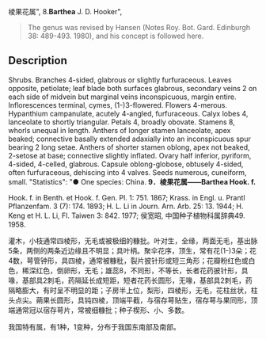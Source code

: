棱果花属",
8.**Barthea** J. D. Hooker",

> The genus was revised by Hansen (Notes Roy. Bot. Gard. Edinburgh 38: 489-493. 1980), and his concept is followed here.

## Description
Shrubs. Branches 4-sided, glabrous or slightly furfuraceous. Leaves opposite, petiolate; leaf blade both surfaces glabrous, secondary veins 2 on each side of midvein but marginal veins inconspicuous, margin entire. Inflorescences terminal, cymes, (1-)3-flowered. Flowers 4-merous. Hypanthium campanulate, acutely 4-angled, furfuraceous. Calyx lobes 4, lanceolate to shortly triangular. Petals 4, broadly obovate. Stamens 8, whorls unequal in length. Anthers of longer stamen lanceolate, apex beaked; connective basally extended adaxially into an inconspicuous spur bearing 2 long setae. Anthers of shorter stamen oblong, apex not beaked, 2-setose at base; connective slightly inflated. Ovary half inferior, pyriform, 4-sided, 4-celled, glabrous. Capsule oblong-globose, obtusely 4-sided, often furfuraceous, dehiscing into 4 valves. Seeds numerous, cuneiform, small.
  "Statistics": "● One species: China.
**9．棱果花属——Barthea Hook. f.**

Hook. f. in Benth. et Hook. f. Gen. Pl. 1: 751. 1867; Krass. in Engl. u. Prantl Pflanzenfam. 3 (7): 174. 1893; H. L. Li in Journ. Arn. Arb. 25: 13. 1944; H. Keng et H. L. Li, Fl. Taiwen 3: 842. 1977; 侯宽昭, 中国种子植物科属辞典49. 1958.

灌木，小枝通常四棱形，无毛或被极细的糠批。叶对生，全缘，两面无毛，基出脉5条，两侧的两条近边缘且不明显；具叶柄。聚伞花序，顶生，常有花(1-)3朵；花4数，萼管钟形，具四棱，通常被糠秕，裂片披针形或短三角形；花瓣粉红色或白色，稀深红色，倒卵形，无毛；雄蕊8，不同形，不等长，长者花药披针形，具喙，基部具2刺毛，药隔延长成短距，短者花药长圆形，无喙，基部具2刺毛，药隔略膨大，有时呈不明显的距；子房半上位，梨形，四棱形，无毛，花柱丝状，柱头点尖。蒴果长圆形，具钝四棱，顶端平截，与宿存萼贴生，宿存萼与果同形，顶端通常冠以宿存萼片，常被细糠批；种子楔形、小、多数。

我国特有属，有1种，1变种，分布于我国东南部及南部。
